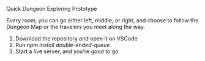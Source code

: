 Quick Dungeon Exploring Prototype

Every room, you can go either left, middle, or right, and choose to follow the Dungeon Map or the travelers you meet along the way.

1) Download the repository and open it on VSCode
2) Run *npm install double-ended-queue*
3) Start a live server, and you're good to go
